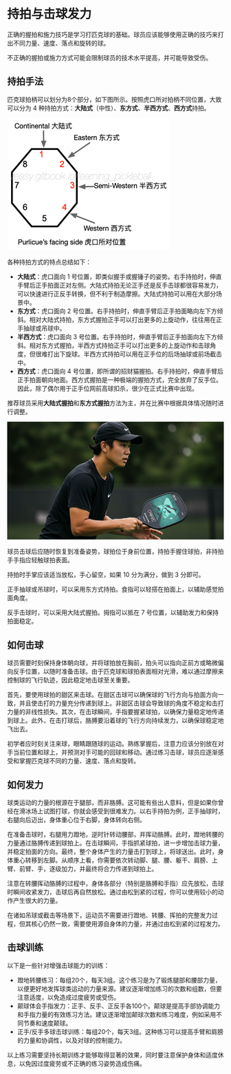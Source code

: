 # 持拍与击球发力

正确的握拍和施力技巧是学习打匹克球的基础。球员应该能够使用正确的技巧来打出不同力量、速度、落点和旋转的球。

不正确的握拍或施力方式可能会限制球员的技术水平提高，并可能导致受伤。

## 持拍手法

匹克球拍柄可以划分为8个部分，如下图所示。按照虎口所对拍柄不同位置，大致可以分为 4 种持拍方式：**大陆式**（中性）、**东方式**、**半西方式**、**西方式**持拍。

![常见握拍手法](_images/hold-paddle.png)

各种持拍方式的特点总结如下：

* **大陆式**：虎口面向 1 号位置，即类似握手或握锤子的姿势。右手持拍时，伸直手臂后正手拍面正对左侧。大陆式持拍无论正手还是反手击球都很容易发力，可以快速进行正反手转换，但不利于制造摩擦。大陆式持拍可以用在大部分场景中。
* **东方式**：虎口面向 2 号位置。右手持拍时，伸直手臂后正手拍面略向左下方倾斜。相对大陆式持拍，东方式握拍正手可以打出更多的上旋动作，往往用在正手抽球或吊球中。
* **半西方式**：虎口面向 3 号位置。右手持拍时，伸直手臂后正手拍面向左下方倾斜。相对东方式握拍，半西方式持拍正手可以打出更多的上旋动作和击球角度，但很难打出下旋球。半西方式持拍可以用在正手位的后场抽球或前场截击中。
* **西方式**：虎口面向 4 号位置，即所谓的招财猫握拍。右手持拍时，伸直手臂后正手拍面朝向地面。西方式握拍是一种极端的握拍方式，完全放弃了反手位。因此，除了偶尔用于正手位网前高球扣杀，很少在正式比赛中出现。

推荐球员采用**大陆式握拍**和**东方式握拍**方法为主，并在比赛中根据具体情况随时进行调整。

![准备姿势](_images/ready-position.png)

球员击球后应随时恢复到准备姿势，球拍位于身前位置，持拍手握住球拍，非持拍手手指应轻触球拍表面。

持拍时手掌应该适当放松，手心留空，如果 10 分为满分，做到 3 分即可。

正手抽球或吊球时，可以采用东方式持拍。食指可以轻搭在拍面上，以辅助感觉拍面角度。

反手击球时，可以采用大陆式握拍。拇指可以抵在 7 号位置，以辅助发力和保持拍面稳定。

## 如何击球

球员需要时刻保持身体朝向球，并将球拍放在胸前，拍头可以指向正前方或略微偏向反手位置，以随时准备击球。由于匹克球和球拍表面相对光滑，难以通过摩擦来控制球的飞行轨迹，因此稳定地击球至关重要。

首先，要使用球拍的甜区来击球。在甜区击球可以确保球的飞行方向与拍面方向一致，并且使击打的力量充分传递到球上。非甜区击球会导致球的角度不稳定和击打力量的非线性损失。其次，在击球瞬间，手指要握紧球拍，以确保力量稳定地传递到球上。此外，在击打球后，胳膊要沿着球的飞行方向持续发力，以确保球稳定地飞出去。

初学者应时刻关注来球，眼睛跟随球的运动。熟练掌握后，注意力应该分别放在对手当前位置和球上，并预测对手可能的回球和移动。通过练习击球，球员应逐渐感受和掌握匹克球不同的力量、速度、落点和旋转。


## 如何发力

球类运动的力量的根源在于腿部，而非胳膊。这可能有些出人意料，但是如果你曾经在滑冰场上试图打球，你就会感受到很难发力。以右手持拍为例，正手抽球时，右腿向后迈出，身体重心位于右脚，身体转向右侧。

在准备击球时，右腿用力蹬地，逆时针转动腰部，并挥动胳膊。此时，蹬地转腰的力量通过胳膊传递到球拍上。在击球瞬间，手指抓紧球拍，进一步增加击球力量，并稳定拍面的方向。最终，整个身体产生的力量击打到球上，将球送出。此时，身体重心转移到左脚。从顺序上看，你需要依次转动脚、腿、腰、躯干、肩膀、上臂、前臂、手，逐级加力，并最终将合力传递到球拍上。

注意在转腰挥动胳膊的过程中，身体各部分（特别是胳膊和手指）应先放松，击球时瞬间收紧发力，击球后再自然放松。通过由松到紧的过程，你可以使用较小的动作产生很大的力量。

在诸如吊球或截击等场景下，运动员不需要进行蹬地、转腰、挥拍的完整发力过程，但其核心仍然一致，需要使用源自身体的力量，并通过由松到紧的过程发力。

## 击球训练

以下是一些针对增强击球能力的训练：

* 蹬地转腰练习：每组20个，每天3组。这个练习是为了锻炼腿部和腰部力量，以便更好地发挥球类运动的力量来源。建议逐渐增加练习的次数和组数，但要注意适度，以免造成过度疲劳或受伤。
* 颠球体会手指发力：正手、反手、正反手各100个。颠球是提高手部协调能力和手指力量的有效练习方法。建议逐渐增加颠球次数和练习难度，例如采用不同节奏和速度颠球。
* 正手/反手多球击球训练：每组20个，每天3组。这种练习可以提高手臂和肩膀的力量和协调性，以及对球的控制能力。

以上练习需要坚持长期训练才能够取得显著的效果，同时要注意保护身体和适度休息，以免因过度疲劳或不正确的练习姿势造成伤痛。
